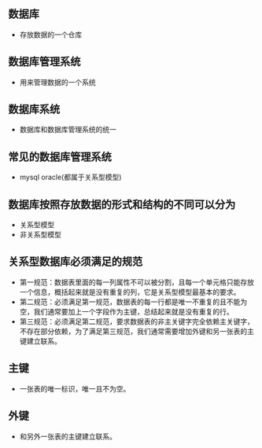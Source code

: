 ## 数据库
- 存放数据的一个仓库
## 数据库管理系统
- 用来管理数据的一个系统
## 数据库系统
- 数据库和数据库管理系统的统一
## 常见的数据库管理系统
- mysql oracle(都属于关系型模型)
## 数据库按照存放数据的形式和结构的不同可以分为
- 关系型模型
- 非关系型模型
## 关系型数据库必须满足的规范
- 第一规范：数据表里面的每一列属性不可以被分割，且每一个单元格只能存放一个信息，概括起来就是没有重复的列，它是关系型模型最基本的要求。
- 第二规范：必须满足第一规范，数据表的每一行都是唯一不重复的且不能为空，我们通常要加上一个字段作为主键，总结起来就是没有重复的行。
- 第三规范：必须满足第二规范，要求数据表的非主关键字完全依赖主关键字，不存在部分依赖，为了满足第三规范，我们通常需要增加外键和另一张表的主键建立联系。
## 主键
- 一张表的唯一标识，唯一且不为空。
## 外键
- 和另外一张表的主键建立联系。
